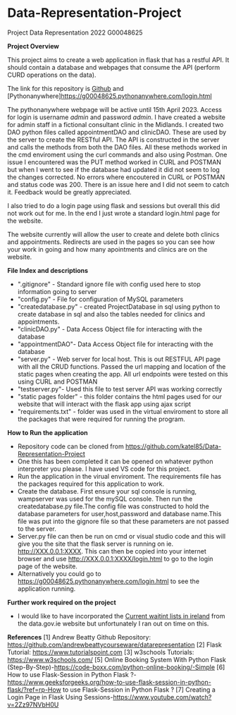 # Data-Representation-Project
Project Data Representation 2022 G00048625

**Project Overview**

This project aims to create a web application in flask that has a restful API. It should contain a database and webpages that consume the API (perform CURD operations on the data).

The link for this repository is [Github](https://github.com/katel85/Data-Representation-Project) and 
[Pythonanywhere]https://g00048625.pythonanywhere.com/login.html

The pythonanywhere webpage will be active until 15th April 2023. Access for login is username *admin* and password *admin*.
I have created a website for admin staff in a fictional consultant clinic in the Midlands. I created two DAO python files called appointmentDAO and clinicDAO. These are used by the server to create the RESTful API. The API is constructed in the server and calls the methods from both the DAO files. All these methods worked in the cmd enviroment using the curl commands and also using Postman. One issue I encountered was the PUT method worked in CURL and POSTMAN but when I went to see if the database had updated it did not seem to log the changes corrected. No errors where encoutered in CURL or POSTMAN and status code was 200. There is an issue here and I did not seem to catch it. Feedback would be greatly appreciated.

I also tried to do a login page using flask and sessions but overall this did not work out for me. In the end I just wrote a standard login.html page for the website.

The website currently will allow the user to create and delete both clinics and appointments. Redirects are used in the pages so you can see how your work in going and how many apointments and clinics are on the website.

**File Index and descriptions**

- ".gitignore" - Standard ignore file with config used here to stop information going to server
- "config.py" - File for configuration of MySQL parameters
- "createdatabase.py" - created ProjectDatabase in sql using python to create database in sql and also the tables needed for clinics and appointments.
- "clinicDAO.py" - Data Access Object file for interacting with the  database
- "appointmentDAO"- Data Access Object file for interacting with the  database
- "server.py" - Web server for local host. This is out RESTFUL API page with all the CRUD functions. Passed the url mapping and location of the static pages when creating the app.    All url endpoints were tested on this using CURL and POSTMAN
- "testserver.py"- Used this file to test server API was working correctly
- "static pages folder" - this folder contains the html pages used for our website that will interact with the flask app using ajax script
- "requirements.txt" - folder was used in the virtual enviroment to store all the packages that were required for running the program.


**How to Run the application**

- Repository code can be cloned from https://github.com/katel85/Data-Representation-Project
- One this has been completed it can be opened on whatever python interpreter you please. I have used VS code for this project.
- Run the application in the virual enviroment. The requirements file has the packages required for this application to work.
- Create the database. First ensure your sql console is running, wampserver was used for the mySQL console. Then run the createdatabase.py file.The config file was constructed to hold the database parameters for user,host,password and database name.This file was put into the gignore file so that these parameters are not passed to the server.
- Server.py file can then be run on cmd or visual studio code and this will give you the site that the flask server is running on ie. http://XXX.0.0.1:XXXX. This can then be copied into your internet browser and use http://XXX.0.0.1:XXXX/login.html to go to the login page of the website. 
- Alternatively you could go to https://g00048625.pythonanywhere.com/login.html to see the application running.


**Further work required on the project**

- I would like to have incorporated the [Current waitint lists in ireland](https://data.gov.ie/dataset/outpatient-waiting-list/resource/dfd8f7e9-13b8-4344-9612-dbe0cece4524 ) from  
 the data.gov.ie website but unfortunately I ran out on time on this.


 **References**
[1] Andrew Beatty Github Repository: https://github.com/andrewbeattycourseware/datarepresentation
[2] Flask Tutorial: https://www.tutorialspoint.com
[3] w3schools Tutorials:  https://www.w3schools.com/
[5] Online Booking System With Python Flask (Step-By-Step)-https://code-boxx.com/python-online-booking/-Simple 
[6] How to use Flask-Session in Python Flask ?-https://www.geeksforgeeks.org/how-to-use-flask-session-in-python-flask/?ref=rp-How to use Flask-Session in Python Flask ?
[7] Creating a Login Page in Flask Using Sessions-https://www.youtube.com/watch?v=2Zz97NVbH0U




















